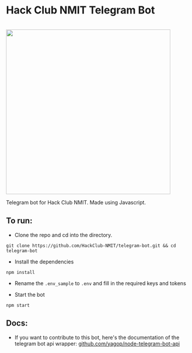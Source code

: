 <p align="center"> 
<h1> Hack Club NMIT Telegram Bot </h1> <br>
<img src="https://cdn.jsdelivr.net/gh/hackclub/meta@fc4c0d220426eb53a176e656ae7700d9dcd0b2c5/logos/hack_club_red_text.svg" width="450">
</p>

Telegram bot for Hack Club NMIT. Made using Javascript.

## To run:

- Clone the repo and cd into the directory.

```
git clone https://github.com/HackClub-NMIT/telegram-bot.git && cd telegram-bot
```

- Install the dependencies

```
npm install
```

- Rename the `.env_sample` to `.env` and fill in the required keys and tokens

- Start the bot

```
npm start
```

## Docs:

- If you want to contribute to this bot, here's the documentation of the telegram bot api wrapper: [github.com/yagop/node-telegram-bot-api](https://github.com/yagop/node-telegram-bot-api)
